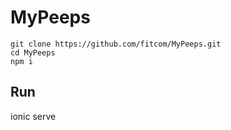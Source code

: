 # MyPeeps


```Setup
git clone https://github.com/fitcom/MyPeeps.git
cd MyPeeps
npm i
```
## Run
ionic serve

